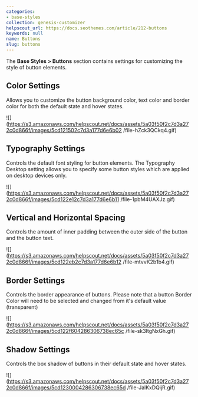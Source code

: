 ```yaml
---
categories:
- base-styles
collection: genesis-customizer
helpscout_url: https://docs.seothemes.com/article/212-buttons
keywords: null
name: Buttons
slug: buttons
---
```

The **Base Styles > Buttons** section contains settings for customizing the
style of button elements.

## Color Settings

Allows you to customize the button background color, text color and border
color for both the default state and hover states.

![](https://s3.amazonaws.com/helpscout.net/docs/assets/5a03f50f2c7d3a272c0d866f/images/5cd121502c7d3a177d6e6b02
/file-hZck3QCkq4.gif)

## Typography Settings

Controls the default font styling for button elements. The Typography Desktop
setting allows you to specify some button styles which are applied on desktop
devices only.

![](https://s3.amazonaws.com/helpscout.net/docs/assets/5a03f50f2c7d3a272c0d866f/images/5cd122e12c7d3a177d6e6b11
/file-1pbM4UAXJz.gif)

## Vertical and Horizontal Spacing

Controls the amount of inner padding between the outer side of the button and
the button text.

![](https://s3.amazonaws.com/helpscout.net/docs/assets/5a03f50f2c7d3a272c0d866f/images/5cd122eb2c7d3a177d6e6b12
/file-mtvvK2b1b4.gif)

## Border Settings

Controls the border appearance of buttons. Please note that a button Border
Color will need to be selected and changed from it's default value
(transparent)

![](https://s3.amazonaws.com/helpscout.net/docs/assets/5a03f50f2c7d3a272c0d866f/images/5cd122f604286306738ec65c
/file-sk3ltgNxGh.gif)

## Shadow Settings

Controls the box shadow of buttons in their default state and hover states.

![](https://s3.amazonaws.com/helpscout.net/docs/assets/5a03f50f2c7d3a272c0d866f/images/5cd1230004286306738ec65d
/file-JalKxDQijR.gif)

